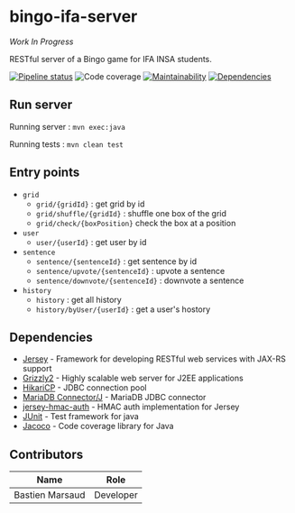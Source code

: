 # bingo-ifa-server
*Work In Progress*

RESTful server of a Bingo game for IFA INSA students.

[![Pipeline status](http://git.mouseover.fr/bmarsaud/bingo-ifa-server/badges/master/build.svg)](https://git.mouseover.fr/bmarsaud/bingo-ifa-server/pipelines)
![Code coverage](http://git.mouseover.fr/bmarsaud/bingo-ifa-server/badges/master/coverage.svg)
[![Maintainability](https://api.codeclimate.com/v1/badges/90e743573944222a4323/maintainability)](https://codeclimate.com/github/TheZopo/bingo-ifa-server/maintainability)
[![Dependencies](https://app.updateimpact.com/badge/1080871293970157568/bingo-ifa-server.svg?config=test)](https://app.updateimpact.com/latest/1080871293970157568/bingo-ifa-server)

## Run server
Running server : `mvn exec:java`

Running tests : `mvn clean test`

## Entry points
* `grid`
    * `grid/{gridId}` : get grid by id
    * `grid/shuffle/{gridId}` : shuffle one box of the grid
    * `grid/check/{boxPosition}` check the box at a position
* `user`
    * `user/{userId}` : get user by id
* `sentence`
    * `sentence/{sentenceId}` : get sentence by id
    * `sentence/upvote/{sentenceId}` : upvote a sentence
    * `sentence/downvote/{sentenceId}` : downvote a sentence
* `history`
    * `history` : get all history
    * `history/byUser/{userId}` : get a user's hostory

## Dependencies
* [Jersey](https://jersey.github.io/) - Framework for developing RESTful web services with JAX-RS support
* [Grizzly2](https://javaee.github.io/grizzly/) - Highly scalable web server for J2EE applications
* [HikariCP](https://brettwooldridge.github.io/HikariCP/) - JDBC connection pool
* [MariaDB Connector/J](https://mariadb.com/kb/en/library/about-mariadb-connector-j/) - MariaDB JDBC connector
* [jersey-hmac-auth](https://github.com/bazaarvoice/jersey-hmac-auth) - HMAC auth implementation for Jersey
* [JUnit](https://junit.org/junit5/) - Test framework for java
* [Jacoco](https://www.jacoco.org/jacoco/) - Code coverage library for Java

## Contributors

|Name|Role|
|---|---|
|Bastien Marsaud|Developer|